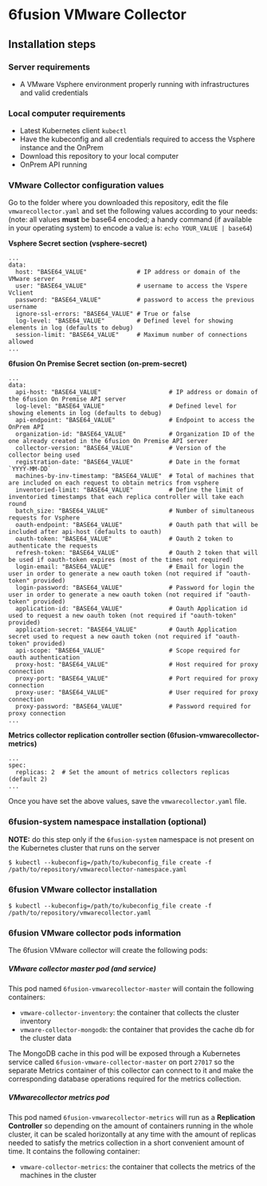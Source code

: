 # 6fusion VMware Collector

## Installation steps

### Server requirements

* A VMware Vsphere environment properly running with infrastructures and valid credentials

### Local computer requirements

* Latest Kubernetes client `kubectl`
* Have the kubeconfig and all credentials required to access the Vsphere instance and the OnPrem
* Download this repository to your local computer
* OnPrem API running

### VMware Collector configuration values
Go to the folder where you downloaded this repository, edit the file `vmwarecollector.yaml` and set the following values according to your needs:
(note: all values **must** be base64 encoded; a handy command (if available in your operating system) to encode a value is: `echo YOUR_VALUE | base64`)


**Vsphere Secret section (vsphere-secret)**
```
...
data:
  host: "BASE64_VALUE"              # IP address or domain of the VMware server
  user: "BASE64_VALUE"              # username to access the Vspere Vclient
  password: "BASE64_VALUE"          # password to access the previous username
  ignore-ssl-errors: "BASE64_VALUE" # True or false
  log-level: "BASE64_VALUE"         # Defined level for showing elements in log (defaults to debug) 
  session-limit: "BASE64_VALUE"     # Maximum number of connections allowed
...
```
**6fusion On Premise Secret section (on-prem-secret)**
```
...
data:
  api-host: "BASE64_VALUE"                   # IP address or domain of the 6fusion On Premise API server
  log-level: "BASE64_VALUE"                  # Defined level for showing elements in log (defaults to debug) 
  api-endpoint: "BASE64_VALUE"               # Endpoint to access the OnPrem API
  organization-id: "BASE64_VALUE"            # Organization ID of the one already created in the 6fusion On Premise API server
  collector-version: "BASE64_VALUE"          # Version of the collector being used
  registration-date: "BASE64_VALUE"          # Date in the format `YYYY-MM-DD`
  machines-by-inv-timestamp: "BASE64_VALUE"  # Total of machines that are included on each request to obtain metrics from vsphere 
  inventoried-limit: "BASE64_VALUE"          # Define the limit of inventoried timestamps that each replica controller will take each round
  batch_size: "BASE64_VALUE"                 # Number of simultaneous requests for Vsphere
  oauth-endpoint: "BASE64_VALUE"             # Oauth path that will be included after api-host (defaults to oauth)
  oauth-token: "BASE64_VALUE"                # Oauth 2 token to authenticate the requests
  refresh-token: "BASE64_VALUE"              # Oauth 2 token that will be used if oauth-token expires (most of the times not required)
  login-email: "BASE64_VALUE"                # Email for login the user in order to generate a new oauth token (not required if "oauth-token" provided)
  login-password: "BASE64_VALUE"             # Password for login the user in order to generate a new oauth token (not required if "oauth-token" provided)
  application-id: "BASE64_VALUE"             # Oauth Application id used to request a new oauth token (not required if "oauth-token" provided)
  application-secret: "BASE64_VALUE"         # Oauth Application secret used to request a new oauth token (not required if "oauth-token" provided)
  api-scope: "BASE64_VALUE"                  # Scope required for oauth authentication
  proxy-host: "BASE64_VALUE"                 # Host required for proxy connection
  proxy-port: "BASE64_VALUE"                 # Port required for proxy connection
  proxy-user: "BASE64_VALUE"                 # User required for proxy connection
  proxy-password: "BASE64_VALUE"             # Password required for proxy connection
...
```
**Metrics collector replication controller section (6fusion-vmwarecollector-metrics)**
```
...
spec:
  replicas: 2  # Set the amount of metrics collectors replicas (default 2)
...
```
Once you have set the above values, save the `vmwarecollector.yaml` file.

### 6fusion-system namespace installation (optional)
**NOTE:** do this step only if the `6fusion-system` namespace is not present on the Kubernetes cluster that runs on the server

`$ kubectl --kubeconfig=/path/to/kubeconfig_file create -f /path/to/repository/vmwarecollector-namespace.yaml`

### 6fusion VMware collector installation

`$ kubectl --kubeconfig=/path/to/kubeconfig_file create -f /path/to/repository/vmwarecollector.yaml`

### 6fusion VMware collector pods information
The 6fusion VMware collector will create the following pods:

##### VMware collector master pod (and service)
This pod named `6fusion-vmwarecollector-master` will contain the following containers:
* `vmware-collector-inventory`: the container that collects the cluster inventory
* `vmware-collector-mongodb`: the container that provides the cache db for the cluster data

The MongoDB cache in this pod will be exposed through a Kubernetes service called `6fusion-vmware-collector-master` on port `27017` so the separate Metrics container of this collector can connect to it and make the corresponding database operations required for the metrics collection.

##### VMwarecollector metrics pod
This pod named `6fusion-vmwarecollector-metrics` will run as a **Replication Controller** so depending on the amount of containers running in the whole cluster, it can be scaled horizontally at any time with the amount of replicas needed to satisfy the metrics collection in a short convenient amount of time. It contains the following container:
* `vmware-collector-metrics`: the container that collects the metrics of the machines in the cluster